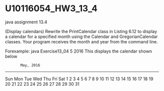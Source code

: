 # U10116054_HW3_13_4
java assignment 13.4


(Display calendars) Rewrite the PrintCalendar class in Listing 6.12 to display
a calendar for a specified month using the Calendar and GregorianCalendar
classes. Your program receives the month and year from the command line. 


Forexample:
java Exercise13_04 5 2016
 This displays the calendar shown below
 
           May, 2016
 -----------------------------
  Sun Mon Tue Wed Thu Fri Sat
    1   2   3   4   5   6   7
    8   9  10  11  12  13  14
   15  16  17  18  19  20  21
   22  23  24  25  26  27  28
   29  30  31
   
